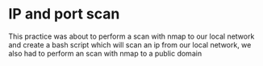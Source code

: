 # IP and port scan
This practice was about to perform a scan with nmap to our local network and create a bash script which will scan an ip from our local network, we also had to perform an scan with nmap to a public domain 

